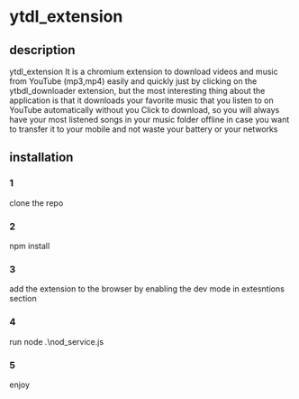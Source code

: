 ﻿# ytdl_extension
## description
ytdl_extension It is a chromium extension to download videos and music from YouTube (mp3,mp4) easily and quickly just by clicking on the ytbdl_downloader extension, but the most interesting thing about the application is that it downloads your favorite music that you listen to on YouTube automatically without you Click to download, so you will always have your most listened songs in your music folder offline in case you want to transfer it to your mobile and not waste your battery or your networks
## installation
### 1 
clone the repo
### 2
npm install 
### 3 
add the extension to the browser by enabling the dev mode in extesntions section 
### 4
run 
node .\nod_service.js
### 5 
enjoy

